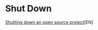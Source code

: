 # Shut Down

[Shutting down an open source project](https://todogroup.ord/guides/shutting-down)[EN]
